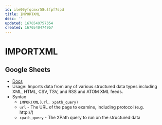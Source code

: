 ```yaml
---
id: ile00yfqcmxr58ulfpf7spd
title: IMPORTXML
desc: ''
updated: 1670540757354
created: 1670540474957
---
```

# IMPORTXML

## Google Sheets

- [Docs](https://support.google.com/docs/answer/3093342?hl=en)
- Usage: Imports data from any of various structured data types including XML, HTML, CSV, TSV, and RSS and ATOM XML feeds.
- Syntax
    - `IMPORTXML(url, xpath_query)`
    - `url` - The URL of the page to examine, including protocol (e.g. http://)
    - `xpath_query` - The XPath query to run on the structured data